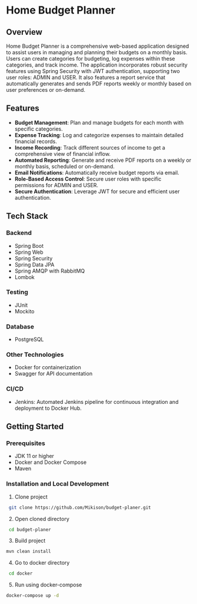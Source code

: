 # Home Budget Planner

## Overview

Home Budget Planner is a comprehensive web-based application designed to assist users in managing and planning their budgets on a monthly basis. Users can create categories for budgeting, log expenses within these categories, and track income. The application incorporates robust security features using Spring Security with JWT authentication, supporting two user roles: ADMIN and USER. It also features a report service that automatically generates and sends PDF reports weekly or monthly based on user preferences or on-demand.

## Features

- **Budget Management**: Plan and manage budgets for each month with specific categories.
- **Expense Tracking**: Log and categorize expenses to maintain detailed financial records.
- **Income Recording**: Track different sources of income to get a comprehensive view of financial inflow.
- **Automated Reporting**: Generate and receive PDF reports on a weekly or monthly basis, scheduled or on-demand.
- **Email Notifications**: Automatically receive budget reports via email.
- **Role-Based Access Control**: Secure user roles with specific permissions for ADMIN and USER.
- **Secure Authentication**: Leverage JWT for secure and efficient user authentication.

## Tech Stack

### Backend
- Spring Boot
- Spring Web
- Spring Security
- Spring Data JPA
- Spring AMQP with RabbitMQ
- Lombok

### Testing
- JUnit
- Mockito

### Database
- PostgreSQL

### Other Technologies
- Docker for containerization
- Swagger for API documentation

### CI/CD
- Jenkins: Automated Jenkins pipeline for continuous integration and deployment to Docker Hub.

## Getting Started

### Prerequisites
- JDK 11 or higher
- Docker and Docker Compose
- Maven

### Installation and Local Development


1. Clone project

  ``` bash      
   git clone https://github.com/Mikison/budget-planer.git
  ```

2. Open cloned directory
  ``` bash      
   cd budget-planer
  ```

3. Build project

  ``` bash
  mvn clean install
  ```

4. Go to docker directory

  ``` bash      
   cd docker
  ```

5. Run using docker-compose 

  ``` bash
  docker-compose up -d
  ```
